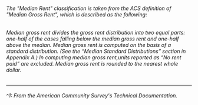 
###### The "Median Rent" classification is taken from the ACS definition of "Median Gross Rent", which is described as the following:
  
###### Median gross rent divides the gross rent distribution into two equal parts: one-half of the cases falling below the median gross rent and one-half above the median. Median gross rent is computed on the basis of a standard distribution. (See the “Median Standard Distributions” section in Appendix A.) In computing median gross rent,units reported as “No rent paid” are excluded. Median gross rent is rounded to the nearest whole dollar. 


***

###### ^1: From the American Community Survey's Technical Documentation.


